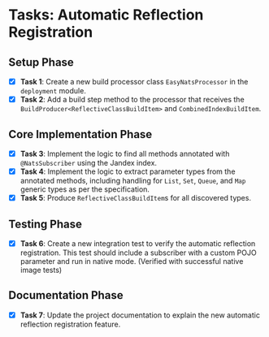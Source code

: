 # Tasks: Automatic Reflection Registration

## Setup Phase

- [X] **Task 1**: Create a new build processor class `EasyNatsProcessor` in the `deployment` module.
- [X] **Task 2**: Add a build step method to the processor that receives the `BuildProducer<ReflectiveClassBuildItem>` and `CombinedIndexBuildItem`.

## Core Implementation Phase

- [X] **Task 3**: Implement the logic to find all methods annotated with `@NatsSubscriber` using the Jandex index.
- [X] **Task 4**: Implement the logic to extract parameter types from the annotated methods, including handling for `List`, `Set`, `Queue`, and `Map` generic types as per the specification.
- [X] **Task 5**: Produce `ReflectiveClassBuildItem`s for all discovered types.

## Testing Phase

- [X] **Task 6**: Create a new integration test to verify the automatic reflection registration. This test should include a subscriber with a custom POJO parameter and run in native mode. (Verified with successful native image tests)

## Documentation Phase

- [X] **Task 7**: Update the project documentation to explain the new automatic reflection registration feature.
